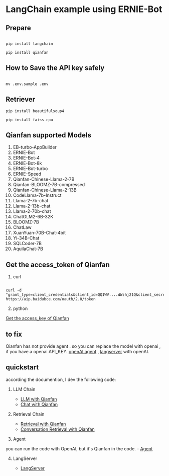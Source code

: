 # LangChain example using ERNIE-Bot  

## Prepare

```shell

pip install langchain

pip install qianfan

```

## How to Save the API key safely

```shell

mv .env.sample .env

```

## Retriever

```shell
pip install beautifulsoup4

pip install faiss-cpu

```

## Qianfan supported Models

1. EB-turbo-AppBuilder
2. ERNIE-Bot
3. ERNIE-Bot-4
4. ERNIE-Bot-8k
5. ERNIE-Bot-turbo
6. ERNIE-Speed
7. Qianfan-Chinese-Llama-2-7B
8. Qianfan-BLOOMZ-7B-compressed
9. Qianfan-Chinese-Llama-2-13B
10. CodeLlama-7b-Instruct
11. Llama-2-7b-chat
12. Llama-2-13b-chat
13. Llama-2-70b-chat
14. ChatGLM2-6B-32K
15. BLOOMZ-7B
16. ChatLaw
17. XuanYuan-70B-Chat-4bit
18. Yi-34B-Chat
19. SQLCoder-7B
20. AquilaChat-7B

## Get the access_token of Qianfan

1. curl

```shell

curl -d "grant_type=client_credentials&client_id=QQ1WV....dWzhj21Q&client_secret=Ds3GFGS....iExKyz10d2qr" https://aip.baidubce.com/oauth/2.0/token

```

2. python

[Get the access_key of Qianfan](./quickstart/get_qianfan_access_token.py)

## to fix

Qianfan has not provide agent . so you can replace the model with openai , if you have a openai API_KEY.
[openAI agent](./quickstart/qianfan_agent.py) , [langserver](./quickstart/qianfan_LangServer.py) with openAI.

## quickstart

according the documention, I dev the following code:

1. LLM Chain

    - [LLM with Qianfan](./quickstart/qanfanLLM.py)
    - [Chat with Qianfan](./quickstart/qianfanChat.py)

2. Retrieval Chain

    - [Retrieval with Qianfan](./quickstart/qianfan_retrieval.py)
    - [Conversation Retrieval with Qianfan](./quickstart/qianfan_Conversation_Retrieval.py)

3. Agent

you can run the code with OpenAI, but it's Qianfan in the code.
    - [Agent](./quickstart/qianfan_agent.py)

4. LangServer

    - [LangServer](./quickstart/qianfan_LangServer.py)


